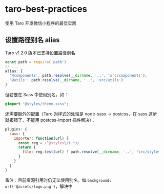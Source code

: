 # taro-best-practices

使用 Taro 开发微信小程序的最佳实践

## 设置路径别名 alias

Taro v1.2.0 版本已支持设置路径别名

``` js
const path = require('path')
// ...
alias: {
  '@components': path.resolve(__dirname, '..', 'src/components'),
  '@utils': path.resolve(__dirname, '..', 'src/utils')
}
```

但若要在 Sass 中使用别名，如：

``` sass
@import "@styles/theme.scss";
```

还需要额外的配置（Taro 对样式的处理是 node-sass -> postcss，在 sass 这步就报错了，不能用 postcss-import 插件解决）：

``` js
plugins: {
  sass: {
    importer: function(url) {
      const reg = /^@styles\/(.*)/
      return {
        file: reg.test(url) ? path.resolve(__dirname, '..', 'src/styles', url.match(reg)[1]) : url
      }
    }
  }
}
```

备注：目前资源引用时仍无法使用别名，如 `background: url('@assets/logo.png')`，解决中
